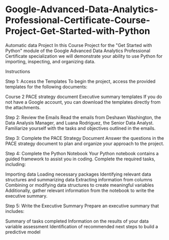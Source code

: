 # Google-Advanced-Data-Analytics-Professional-Certificate-Course-Project-Get-Started-with-Python
Automatic data Project 
In this Course Project for the "Get Started with Python" module of the Google Advanced Data Analytics Professional Certificate specialization we will demonstrate your ability to use Python for importing, inspecting, and organizing data. 

Instructions

Step 1: Access the Templates
To begin the project, access the provided templates for the following documents:

Course 2 PACE strategy document
Executive summary templates
If you do not have a Google account, you can download the templates directly from the attachments.


Step 2: Review the Emails
Read the emails from Deshawn Washington, the Data Analysis Manager, and Luana Rodriguez, the Senior Data Analyst. Familiarize yourself with the tasks and objectives outlined in the emails.


Step 3: Complete the PACE Strategy Document
Answer the questions in the PACE strategy document to plan and organize your approach to the project.


Step 4: Complete the Python Notebook
Your Python notebook contains a guided framework to assist you in coding. Complete the required tasks, including:

Importing data
Loading necessary packages
Identifying relevant data structures and summarizing data
Extracting information from columns
Combining or modifying data structures to create meaningful variables
Additionally, gather relevant information from the notebook to write the executive summary.


Step 5: Write the Executive Summary
Prepare an executive summary that includes:

Summary of tasks completed
Information on the results of your data variable assessment
Identification of recommended next steps to build a predictive model

